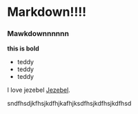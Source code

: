 # Markdown!!!!
### Mawkdownnnnnn

**this is bold**

- teddy
- teddy 
- teddy

I love jezebel [Jezebel](https://www.jezebel.com/).


sndfhsdjkfhsjkdfhjkafhjksdfhsjkdfhsjkdfhsd